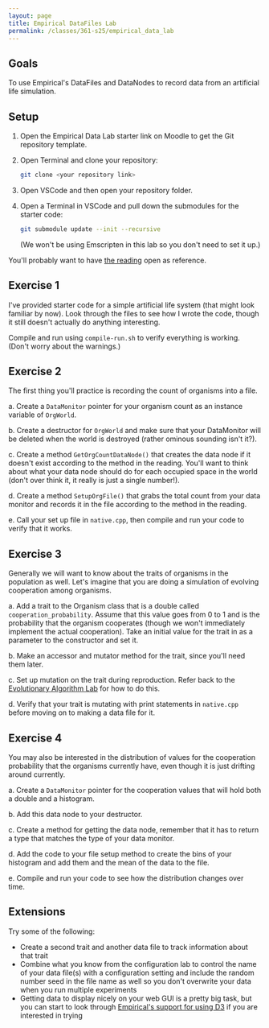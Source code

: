 ```yaml
---
layout: page
title: Empirical DataFiles Lab
permalink: /classes/361-s25/empirical_data_lab
---
```


## Goals
To use Empirical's DataFiles and DataNodes to record data from an artificial life simulation.

## Setup
1. Open the Empirical Data Lab starter link on Moodle to get the Git repository template. 

2. Open Terminal and clone your repository:
    ```bash
    git clone <your repository link>
    ```

3. Open VSCode and then open your repository folder. 

4. Open a Terminal in VSCode and pull down the submodules for the starter code:
    ```bash
    git submodule update --init --recursive
    ```

    (We won't be using Emscripten in this lab so you don't need to set it up.)

You'll probably want to have [the reading](/classes/361-w21/data_intro) open as reference.

## Exercise 1
I've provided starter code for a simple artificial life system (that might look familiar by now). Look through the files to see how I wrote the code, though it still doesn't actually do anything interesting.

Compile and run using `compile-run.sh` to verify everything is working. (Don't worry about the warnings.)

## Exercise 2
The first thing you'll practice is recording the count of organisms into a file.

a. Create a `DataMonitor` pointer for your organism count as an instance variable of `OrgWorld`.

b. Create a destructor for `OrgWorld` and make sure that your DataMonitor will be deleted when the world is destroyed (rather ominous sounding isn't it?).

c. Create a method `GetOrgCountDataNode()` that creates the data node if it doesn't exist according to the method in the reading. You'll want to think about what your data node should do for each occupied space in the world (don't over think it, it really is just a single number!).

d. Create a method `SetupOrgFile()` that grabs the total count from your data monitor and records it in the file according to the method in the reading.

e. Call your set up file in `native.cpp`, then compile and run your code to verify that it works.

## Exercise 3
Generally we will want to know about the traits of organisms in the population as well.
Let's imagine that you are doing a simulation of evolving cooperation among organisms.


a. Add a trait to the Organism class that is a double called `cooperation_probability`. Assume that this value goes from 0 to 1 and is the probability that the organism cooperates (though we won't immediately implement the actual cooperation). Take an initial value for the trait in as a parameter to the constructor and set it.

b. Make an accessor and mutator method for the trait, since you'll need them later.

c. Set up mutation on the trait during reproduction. Refer back to the [Evolutionary Algorithm Lab](evo_alg_lab) for how to do this.

d. Verify that your trait is mutating with print statements in `native.cpp` before moving on to making a data file for it.


## Exercise 4
You may also be interested in the distribution of values for the cooperation probability that the organisms currently have, even though it is just drifting around currently. 

a. Create a `DataMonitor` pointer for the cooperation values that will hold both a double and a histogram.

b. Add this data node to your destructor.

c. Create a method for getting the data node, remember that it has to return a type that matches the type of your data monitor.

d. Add the code to your file setup method to create the bins of your histogram and add them and the mean of the data to the file.

e. Compile and run your code to see how the distribution changes over time.

## Extensions
Try some of the following:
* Create a second trait and another data file to track information about that trait
* Combine what you know from the configuration lab to control the name of your data file(s) with a configuration setting and include the random number seed in the file name as well so you don't overwrite your data when you run multiple experiments
* Getting data to display nicely on your web GUI is a pretty big task, but you can start to look through [Empirical's support for using D3](https://empirical.readthedocs.io/en/latest/library/web/d3/d3-intro.html) if you are interested in trying
